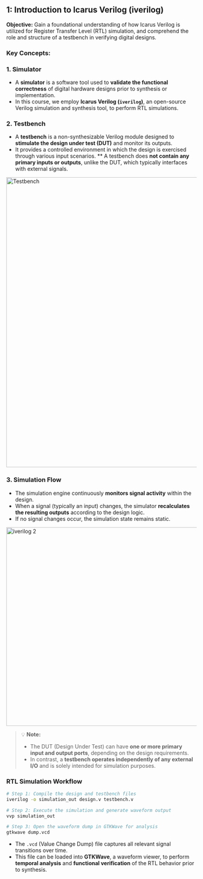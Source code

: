 ## 1: Introduction to Icarus Verilog (iverilog)
**Objective:**
Gain a foundational understanding of how Icarus Verilog is utilized for Register Transfer Level (RTL) simulation, and comprehend the role and structure of a testbench in verifying digital designs.

### **Key Concepts:**

### **1. Simulator**

* A **simulator** is a software tool used to **validate the functional correctness** of digital hardware designs prior to synthesis or implementation.
* In this course, we employ **Icarus Verilog (`iverilog`)**, an open-source Verilog simulation and synthesis tool, to perform RTL simulations.

### **2. Testbench**

* A **testbench** is a non-synthesizable Verilog module designed to **stimulate the design under test (DUT)** and monitor its outputs.
* It provides a controlled environment in which the design is exercised through various input scenarios.
** A testbench does **not contain any primary inputs or outputs**, unlike the DUT, which typically interfaces with external signals.

<img width="1632" height="768" alt="Testbench" src="https://github.com/user-attachments/assets/103c4978-d6c8-4ee4-aedb-3351650ae31e" />


### **3. Simulation Flow**

* The simulation engine continuously **monitors signal activity** within the design.
* When a signal (typically an input) changes, the simulator **recalculates the resulting outputs** according to the design logic.
* If no signal changes occur, the simulation state remains static.

<img width="1343" height="526" alt="iverilog 2" src="https://github.com/user-attachments/assets/e9754f65-4f3b-4210-87f9-68240fd962d9" />



> 💡 **Note:**
>
> * The DUT (Design Under Test) can have **one or more primary input and output ports**, depending on the design requirements.
> * In contrast, a **testbench operates independently of any external I/O** and is solely intended for simulation purposes.


### **RTL Simulation Workflow**

```bash
# Step 1: Compile the design and testbench files
iverilog -o simulation_out design.v testbench.v

# Step 2: Execute the simulation and generate waveform output
vvp simulation_out

# Step 3: Open the waveform dump in GTKWave for analysis
gtkwave dump.vcd
```

* The `.vcd` (Value Change Dump) file captures all relevant signal transitions over time.
* This file can be loaded into **GTKWave**, a waveform viewer, to perform **temporal analysis** and **functional verification** of the RTL behavior prior to synthesis.
